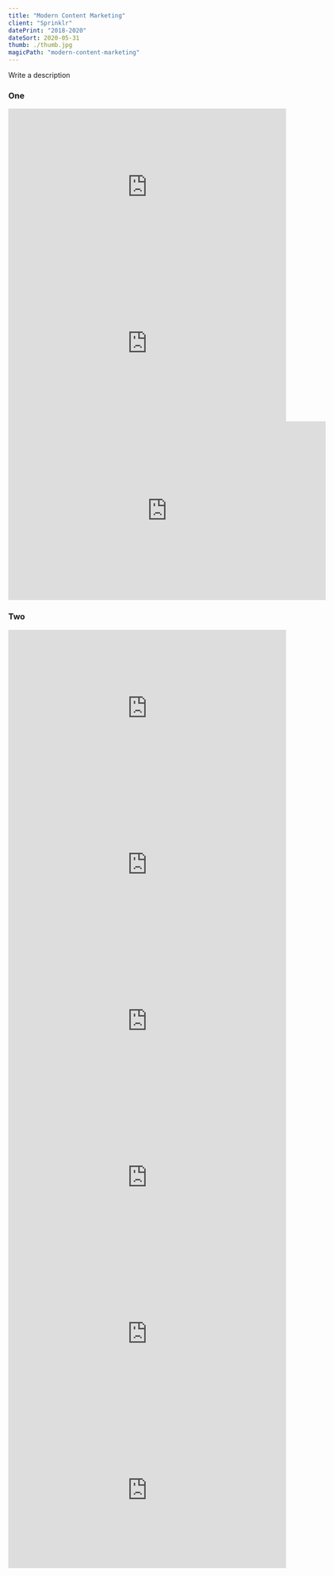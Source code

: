 ```yaml
---
title: "Modern Content Marketing"
client: "Sprinklr"
datePrint: "2018-2020"
dateSort: 2020-05-31
thumb: ./thumb.jpg
magicPath: "modern-content-marketing"
---
```


Write a description

### One

<iframe width="560" height="315" src="https://www.youtube.com/embed/6ipWH7M8AWQ" frameborder="0" allow="accelerometer; autoplay; clipboard-write; encrypted-media; gyroscope; picture-in-picture" allowfullscreen></iframe>

<iframe width="560" height="315" src="https://www.youtube.com/embed/hfGSJVwZG80" frameborder="0" allow="accelerometer; autoplay; clipboard-write; encrypted-media; gyroscope; picture-in-picture" allowfullscreen></iframe>

<iframe src="https://player.vimeo.com/video/327339859" width="640" height="360" frameborder="0" allow="autoplay; fullscreen; picture-in-picture" allowfullscreen></iframe>

### Two

<iframe width="560" height="315" src="https://www.youtube.com/embed/aZZAyOV2aZ0" frameborder="0" allow="accelerometer; autoplay; clipboard-write; encrypted-media; gyroscope; picture-in-picture" allowfullscreen></iframe>

<iframe width="560" height="315" src="https://www.youtube.com/embed/O2BaXAfvJn0" frameborder="0" allow="accelerometer; autoplay; clipboard-write; encrypted-media; gyroscope; picture-in-picture" allowfullscreen></iframe>

<iframe width="560" height="315" src="https://www.youtube.com/embed/baX1gdH5gkk" frameborder="0" allow="accelerometer; autoplay; clipboard-write; encrypted-media; gyroscope; picture-in-picture" allowfullscreen></iframe>

<iframe width="560" height="315" src="https://www.youtube.com/embed/_QF1ckLLDyU" frameborder="0" allow="accelerometer; autoplay; clipboard-write; encrypted-media; gyroscope; picture-in-picture" allowfullscreen></iframe>

<iframe width="560" height="315" src="https://www.youtube.com/embed/sjP91zZ-C_4" frameborder="0" allow="accelerometer; autoplay; clipboard-write; encrypted-media; gyroscope; picture-in-picture" allowfullscreen></iframe>

<iframe width="560" height="315" src="https://www.youtube.com/embed/LDrXL-pBYaM" frameborder="0" allow="accelerometer; autoplay; clipboard-write; encrypted-media; gyroscope; picture-in-picture" allowfullscreen></iframe>

